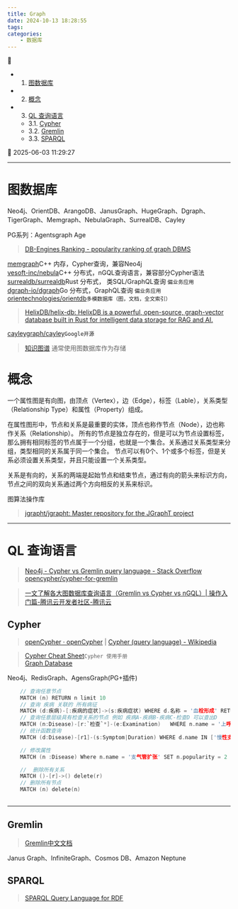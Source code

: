 ```yaml
---
title: Graph
date: 2024-10-13 18:28:55
tags: 
categories: 
    - 数据库
---
```


💠

- 1. [图数据库](#图数据库)
- 2. [概念](#概念)
- 3. [QL 查询语言](#ql-查询语言)
    - 3.1. [Cypher](#cypher)
    - 3.2. [Gremlin](#gremlin)
    - 3.3. [SPARQL](#sparql)

💠 2025-06-03 11:29:27
****************************************
# 图数据库

Neo4j、OrientDB、ArangoDB、JanusGraph、HugeGraph、Dgraph、TigerGraph、Memgraph、NebulaGraph、SurrealDB、Cayley

PG系列：Agentsgraph Age

> [DB-Engines Ranking - popularity ranking of graph DBMS](https://db-engines.com/en/ranking/graph+dbms)  

[memgraph](https://github.com/memgraph/memgraph)C++ 内存，Cypher查询，兼容Neo4j  
[vesoft-inc/nebula](https://github.com/vesoft-inc/nebula)C++ 分布式，nGQL查询语言，兼容部分Cypher语法  
[surrealdb/surrealdb](https://github.com/surrealdb/surrealdb)Rust 分布式， 类SQL/GraphQL查询 `偏业务应用`  
[dgraph-io/dgraph](https://github.com/dgraph-io/dgraph)Go 分布式，GraphQL查询 `偏业务应用`  
[orientechnologies/orientdb](https://github.com/orientechnologies/orientdb)`多模数据库（图，文档，全文索引）`  

> [HelixDB/helix-db: HelixDB is a powerful, open-source, graph-vector database built in Rust for intelligent data storage for RAG and AI.](https://github.com/HelixDB/helix-db)  

[cayleygraph/cayley](https://github.com/cayleygraph/cayley)`Google开源`  

> [知识图谱](/Ai/KnowledgeGraph.md) 通常使用图数据库作为存储

# 概念

一个属性图是有向图，由顶点（Vertex），边（Edge），标签（Lable），关系类型（Relationship Type）和属性（Property）组成。

在属性图形中，节点和关系是最重要的实体，顶点也称作节点（Node），边也称作关系（Relationship）。
所有的节点是独立存在的，但是可以为节点设置标签，那么拥有相同标签的节点属于一个分组，也就是一个集合。关系通过关系类型来分组，类型相同的关系属于同一个集合。
节点可以有0个、1个或多个标签，但是关系必须设置关系类型，并且只能设置一个关系类型。

关系是有向的，关系的两端是起始节点和结束节点，通过有向的箭头来标识方向，节点之间的双向关系通过两个方向相反的关系来标识。

图算法操作库
> [jgrapht/jgrapht: Master repository for the JGraphT project](https://github.com/jgrapht/jgrapht)  

************************

# QL 查询语言
> [Neo4j - Cypher vs Gremlin query language - Stack Overflow](https://stackoverflow.com/questions/13824962/neo4j-cypher-vs-gremlin-query-language)  
> [opencypher/cypher-for-gremlin](https://github.com/opencypher/cypher-for-gremlin)  

> [一文了解各大图数据库查询语言（Gremlin vs Cypher vs nGQL）| 操作入门篇-腾讯云开发者社区-腾讯云](https://cloud.tencent.com/developer/article/1594313)  

## Cypher
> [openCypher · openCypher](http://opencypher.org/) | [Cypher (query language) - Wikipedia](https://en.wikipedia.org/wiki/Cypher_(query_language))  

> [Cypher Cheat Sheet](https://neo4j.com/docs/cypher-cheat-sheet/5/aura-dbe/)`Cypher 使用手册`  
> [Graph Database](https://github.com/albertoventurini/graphdb-intellij-plugin)  

Neo4j、RedisGraph、AgensGraph(PG+插件)

```c
    // 查询任意节点
    MATCH (n) RETURN n limit 10
    // 查询 疾病 关联的 所有病征
    MATCH (d:疾病)-[:疾病的症状]->(s:疾病症状) WHERE d.名称 = '血栓形成' RETURN s
    // 查询任意层级具有检查关系的节点 例如 疾病A-疾病B-疾病C-检查D 可以查出D
    MATCH (n:Disease)-[r:`检查`*]-(e:Examination)   WHERE n.name = '上呼吸道感染' RETURN DISTINCT e.name
    // 统计函数查询
    MATCH (d:Disease)-[r1]-(s:Symptom|Duration) WHERE d.name IN ['慢性支气管炎'] AND s.name IN ['咳嗽', '气促'] RETURN sum(r1.weight)

    // 修改属性
    MATCH (n :Disease) Where n.name = '支气管扩张' SET n.popularity = 2 RETURN n

    //  删除所有关系
    MATCH ()-[r]->() delete(r)
    // 删除所有节点
    MATCH (n) delete(n)
    
```

************************

## Gremlin
> [Gremlin中文文档](https://tinkerpop-gremlin.cn/#traversal)  

Janus Graph、InfiniteGraph、Cosmos DB、Amazon Neptune

## SPARQL

> [SPARQL Query Language for RDF](https://www.w3.org/TR/rdf-sparql-query/)  